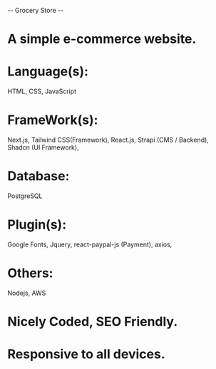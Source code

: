 -- Grocery Store --

# A simple e-commerce website.

# Language(s): 
 HTML,
 CSS, 
 JavaScript
 
 # FrameWork(s):
 Next.js,
 Tailwind CSS(Framework),
 React.js,
 Strapi (CMS / Backend),
 Shadcn (UI Framework),

 # Database:
 PostgreSQL

 # Plugin(s):
 Google Fonts,
 Jquery,
 react-paypal-js (Payment),
 axios,
 
 # Others:
 Nodejs,
 AWS
 
# Nicely Coded, SEO Friendly.
# Responsive to all devices.
